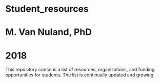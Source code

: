 # Student_resources

# M. Van Nuland, PhD
# 2018

This repository contains a list of resources, organizations, and funding opportunities for students. The list is continually updated and growing.
